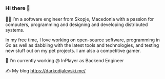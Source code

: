 ### Hi there 👋

 👨‍💻 I’m a software engineer from Skopje, Macedonia with a passion for computers, programming and designing and developing distributed systems.
 
 In my free time, I love working on open-source software, programming in Go as well as dabbling with the latest tools and technologies, and testing new stuff out on my pet projects. I am also a competitive gamer. 
 
 🔭 I’m currently working @ InPlayer as Backend Engineer
 
✍️ My blog https://darkodjalevski.me/ 
<!--https://darkodjalevski.me/
**Dzalevski/Dzalevski** is a ✨ _special_ ✨ repository because its `README.md` (this file) appears on your GitHub profile.

Here are some ideas to get you started:

- 🔭 I’m currently working on ...
- 🌱 I’m currently learning ...
- 👯 I’m looking to collaborate on ...
- 🤔 I’m looking for help with ...
- 💬 Ask me about ...
- 📫 How to reach me: ...
- 😄 Pronouns: ...
- ⚡ Fun fact: ...
-->
